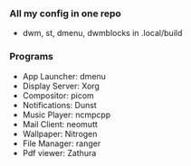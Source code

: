 ### All my config in one repo

- dwm, st, dmenu, dwmblocks in .local/build

### Programs

- App Launcher: dmenu
- Display Server: Xorg
- Compositor: picom
- Notifications: Dunst
- Music Player: ncmpcpp
- Mail Client: neomutt
- Wallpaper: Nitrogen
- File Manager: ranger
- Pdf viewer: Zathura
